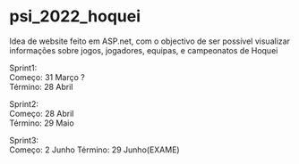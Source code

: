 # psi_2022_hoquei

Idea de website feito em ASP.net, com o objectivo de ser possível visualizar informações sobre jogos, jogadores, equipas, e campeonatos de Hoquei

Sprint1:  
  Começo:   31 Março ?  
  Término:  28 Abril  
 
Sprint2:  
  Começo:   28 Abril  
  Término:  29 Maio  

Sprint3:  
  Começo:   2 Junho
  Término:  29 Junho(EXAME)
